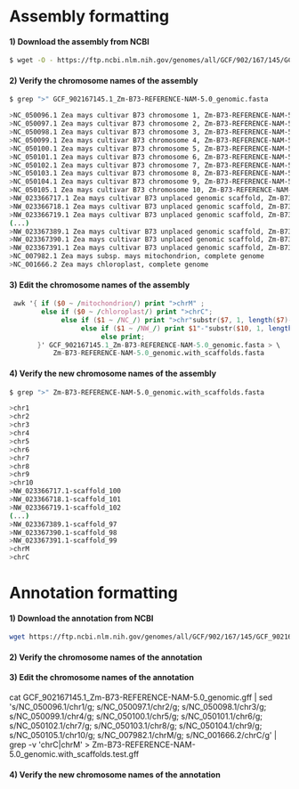 
# Assembly formatting 

#### 1) Download the assembly from NCBI 

```bash
$ wget -O - https://ftp.ncbi.nlm.nih.gov/genomes/all/GCF/902/167/145/GCF_902167145.1_Zm-B73-REFERENCE-NAM-5.0/GCF_902167145.1_Zm-B73-REFERENCE-NAM-5.0_genomic.fna.gz | gunzip -d > GCF_902167145.1_Zm-B73-REFERENCE-NAM-5.0_genomic.fasta
```

#### 2) Verify the chromosome names of the assembly

```bash
$ grep ">" GCF_902167145.1_Zm-B73-REFERENCE-NAM-5.0_genomic.fasta
```
```bash
>NC_050096.1 Zea mays cultivar B73 chromosome 1, Zm-B73-REFERENCE-NAM-5.0, whole genome shotgun sequence
>NC_050097.1 Zea mays cultivar B73 chromosome 2, Zm-B73-REFERENCE-NAM-5.0, whole genome shotgun sequence
>NC_050098.1 Zea mays cultivar B73 chromosome 3, Zm-B73-REFERENCE-NAM-5.0, whole genome shotgun sequence
>NC_050099.1 Zea mays cultivar B73 chromosome 4, Zm-B73-REFERENCE-NAM-5.0, whole genome shotgun sequence
>NC_050100.1 Zea mays cultivar B73 chromosome 5, Zm-B73-REFERENCE-NAM-5.0, whole genome shotgun sequence
>NC_050101.1 Zea mays cultivar B73 chromosome 6, Zm-B73-REFERENCE-NAM-5.0, whole genome shotgun sequence
>NC_050102.1 Zea mays cultivar B73 chromosome 7, Zm-B73-REFERENCE-NAM-5.0, whole genome shotgun sequence
>NC_050103.1 Zea mays cultivar B73 chromosome 8, Zm-B73-REFERENCE-NAM-5.0, whole genome shotgun sequence
>NC_050104.1 Zea mays cultivar B73 chromosome 9, Zm-B73-REFERENCE-NAM-5.0, whole genome shotgun sequence
>NC_050105.1 Zea mays cultivar B73 chromosome 10, Zm-B73-REFERENCE-NAM-5.0, whole genome shotgun sequence
>NW_023366717.1 Zea mays cultivar B73 unplaced genomic scaffold, Zm-B73-REFERENCE-NAM-5.0 scaffold_100, whole genome shotgun sequence
>NW_023366718.1 Zea mays cultivar B73 unplaced genomic scaffold, Zm-B73-REFERENCE-NAM-5.0 scaffold_101, whole genome shotgun sequence
>NW_023366719.1 Zea mays cultivar B73 unplaced genomic scaffold, Zm-B73-REFERENCE-NAM-5.0 scaffold_102, whole genome shotgun sequence
(...)
>NW_023367389.1 Zea mays cultivar B73 unplaced genomic scaffold, Zm-B73-REFERENCE-NAM-5.0 scaffold_97, whole genome shotgun sequence
>NW_023367390.1 Zea mays cultivar B73 unplaced genomic scaffold, Zm-B73-REFERENCE-NAM-5.0 scaffold_98, whole genome shotgun sequence
>NW_023367391.1 Zea mays cultivar B73 unplaced genomic scaffold, Zm-B73-REFERENCE-NAM-5.0 scaffold_99, whole genome shotgun sequence
>NC_007982.1 Zea mays subsp. mays mitochondrion, complete genome
>NC_001666.2 Zea mays chloroplast, complete genome
```

#### 3) Edit the chromosome names of the assembly

```awk
 awk '{ if ($0 ~ /mitochondrion/) print ">chrM" ; 
        else if ($0 ~ /chloroplast/) print ">chrC";
             else if ($1 ~ /NC_/) print ">chr"substr($7, 1, length($7)-1);
                  else if ($1 ~ /NW_/) print $1"-"substr($10, 1, length($10)-1);
                       else print;
       }' GCF_902167145.1_Zm-B73-REFERENCE-NAM-5.0_genomic.fasta > \
           Zm-B73-REFERENCE-NAM-5.0_genomic.with_scaffolds.fasta
```

#### 4) Verify the new chromosome names of the assembly

```bash
$ grep ">" Zm-B73-REFERENCE-NAM-5.0_genomic.with_scaffolds.fasta
```
```bash
>chr1
>chr2
>chr3
>chr4
>chr5
>chr6
>chr7
>chr8
>chr9
>chr10
>NW_023366717.1-scaffold_100
>NW_023366718.1-scaffold_101
>NW_023366719.1-scaffold_102
(...)
>NW_023367389.1-scaffold_97
>NW_023367390.1-scaffold_98
>NW_023367391.1-scaffold_99
>chrM
>chrC
```

# Annotation formatting 

#### 1) Download the annotation from NCBI 

```bash
wget https://ftp.ncbi.nlm.nih.gov/genomes/all/GCF/902/167/145/GCF_902167145.1_Zm-B73-REFERENCE-NAM-5.0/GCF_902167145.1_Zm-B73-REFERENCE-NAM-5.0_genomic.gff.gz
```

#### 2) Verify the chromosome names of the annotation



#### 3) Edit the chromosome names of the annotation

cat GCF_902167145.1_Zm-B73-REFERENCE-NAM-5.0_genomic.gff | sed \
's/NC_050096.1/chr1/g; 
 s/NC_050097.1/chr2/g; 
 s/NC_050098.1/chr3/g; 
 s/NC_050099.1/chr4/g; 
 s/NC_050100.1/chr5/g; 
 s/NC_050101.1/chr6/g; 
 s/NC_050102.1/chr7/g; 
 s/NC_050103.1/chr8/g; 
 s/NC_050104.1/chr9/g; 
 s/NC_050105.1/chr10/g; 
 s/NC_007982.1/chrM/g; 
 s/NC_001666.2/chrC/g' | grep -v 'chrC\|chrM' >  Zm-B73-REFERENCE-NAM-5.0_genomic.with_scaffolds.test.gff

#### 4) Verify the new chromosome names of the annotation
